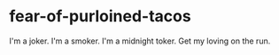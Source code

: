 # fear-of-purloined-tacos
I'm a joker. I'm a smoker. I'm a midnight toker. Get my loving on the run.

